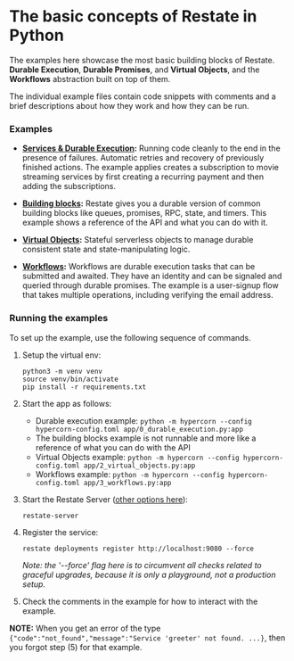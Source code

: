 # The basic concepts of Restate in Python

The examples here showcase the most basic building blocks of Restate. **Durable Execution**,
**Durable Promises**, and **Virtual Objects**, and the **Workflows** abstraction built on top
of them.

The individual example files contain code snippets with comments and a brief descriptions
about how they work and how they can be run.

### Examples

* **[Services & Durable Execution](app/0_durable_execution.py):** Running code cleanly
  to the end in the presence of failures. Automatic retries and recovery of previously
  finished actions. The example applies creates a subscription to movie streaming services
  by first creating a recurring payment and then adding the subscriptions.

* **[Building blocks](app/1_building_blocks.py):** Restate gives you a durable version
  of common building blocks like queues, promises, RPC, state, and timers.
  This example shows a reference of the API and what you can do with it.

* **[Virtual Objects](app/2_virtual_objects.py):** Stateful serverless objects
  to manage durable consistent state and state-manipulating logic.

* **[Workflows](app/3_workflows.py):** Workflows are durable execution tasks that can
  be submitted and awaited. They have an identity and can be signaled and queried
  through durable promises. The example is a user-signup flow that takes multiple
  operations, including verifying the email address.


### Running the examples

To set up the example, use the following sequence of commands.

1. Setup the virtual env:
    ```shell
    python3 -m venv venv
    source venv/bin/activate
    pip install -r requirements.txt
    ```

3. Start the app as follows:
   - Durable execution example: `python -m hypercorn --config hypercorn-config.toml app/0_durable_execution.py:app`
   - The building blocks example is not runnable and more like a reference of what you can do with the API
   - Virtual Objects example: `python -m hypercorn --config hypercorn-config.toml app/2_virtual_objects.py:app`
   - Workflows example: `python -m hypercorn --config hypercorn-config.toml app/3_workflows.py:app`

4. Start the Restate Server ([other options here](https://docs.restate.dev/develop/local_dev)):
    ```shell
    restate-server
    ```

5. Register the service:
    ```shell
    restate deployments register http://localhost:9080 --force
    ```
    _Note: the '--force' flag here is to circumvent all checks related to graceful upgrades, because it is only a playground, not a production setup._

6. Check the comments in the example for how to interact with the example.

**NOTE:** When you get an error of the type `{"code":"not_found","message":"Service 'greeter' not found. ...}`, then you forgot step (5) for that example.
